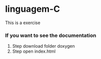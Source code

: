 # linguagem-C
This is a exercise

### If you want to see the documentation 
  1. Step download folder doxygen
  2. Step open index.html
